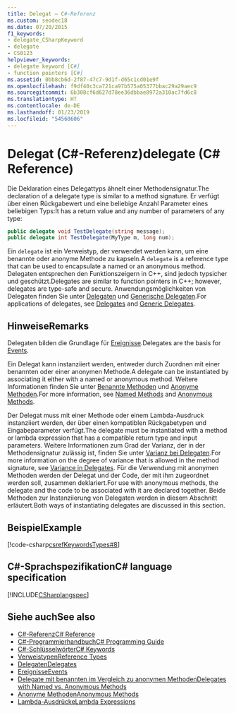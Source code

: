 ```yaml
---
title: Delegat – C#-Referenz
ms.custom: seodec18
ms.date: 07/20/2015
f1_keywords:
- delegate_CSharpKeyword
- delegate
- CS0123
helpviewer_keywords:
- delegate keyword [C#]
- function pointers [C#]
ms.assetid: 0bb8cb6d-2f87-47c7-9d1f-d65c1cd01e9f
ms.openlocfilehash: f9df40c3ca721ca97b575a05377bbac29a29aec9
ms.sourcegitcommit: 6b308cf6d627d78ee36dbbae8972a310ac7fd6c8
ms.translationtype: HT
ms.contentlocale: de-DE
ms.lasthandoff: 01/23/2019
ms.locfileid: "54560606"
---
```

# <a name="delegate-c-reference"></a><span data-ttu-id="31f3d-102">Delegat (C#-Referenz)</span><span class="sxs-lookup"><span data-stu-id="31f3d-102">delegate (C# Reference)</span></span>

<span data-ttu-id="31f3d-103">Die Deklaration eines Delegattyps ähnelt einer Methodensignatur.</span><span class="sxs-lookup"><span data-stu-id="31f3d-103">The declaration of a delegate type is similar to a method signature.</span></span> <span data-ttu-id="31f3d-104">Er verfügt über einen Rückgabewert und eine beliebige Anzahl Parameter eines beliebigen Typs:</span><span class="sxs-lookup"><span data-stu-id="31f3d-104">It has a return value and any number of parameters of any type:</span></span>

```csharp
public delegate void TestDelegate(string message);
public delegate int TestDelegate(MyType m, long num);
```

<span data-ttu-id="31f3d-105">Ein `delegate` ist ein Verweistyp, der verwendet werden kann, um eine benannte oder anonyme Methode zu kapseln.</span><span class="sxs-lookup"><span data-stu-id="31f3d-105">A `delegate` is a reference type that can be used to encapsulate a named or an anonymous method.</span></span> <span data-ttu-id="31f3d-106">Delegaten entsprechen den Funktionszeigern in C++, sind jedoch typsicher und geschützt.</span><span class="sxs-lookup"><span data-stu-id="31f3d-106">Delegates are similar to function pointers in C++; however, delegates are type-safe and secure.</span></span> <span data-ttu-id="31f3d-107">Anwendungsmöglichkeiten von Delegaten finden Sie unter [Delegaten](../../../csharp/programming-guide/delegates/index.md) und [Generische Delegaten](../../../csharp/programming-guide/generics/generic-delegates.md).</span><span class="sxs-lookup"><span data-stu-id="31f3d-107">For applications of delegates, see [Delegates](../../../csharp/programming-guide/delegates/index.md) and [Generic Delegates](../../../csharp/programming-guide/generics/generic-delegates.md).</span></span>

## <a name="remarks"></a><span data-ttu-id="31f3d-108">Hinweise</span><span class="sxs-lookup"><span data-stu-id="31f3d-108">Remarks</span></span>

<span data-ttu-id="31f3d-109">Delegaten bilden die Grundlage für [Ereignisse](../../../csharp/programming-guide/events/index.md).</span><span class="sxs-lookup"><span data-stu-id="31f3d-109">Delegates are the basis for [Events](../../../csharp/programming-guide/events/index.md).</span></span>

<span data-ttu-id="31f3d-110">Ein Delegat kann instanziiert werden, entweder durch Zuordnen mit einer benannten oder einer anonymen Methode.</span><span class="sxs-lookup"><span data-stu-id="31f3d-110">A delegate can be instantiated by associating it either with a named or anonymous method.</span></span> <span data-ttu-id="31f3d-111">Weitere Informationen finden Sie unter [Benannte Methoden](../../../csharp/programming-guide/delegates/delegates-with-named-vs-anonymous-methods.md) und [Anonyme Methoden](../../../csharp/programming-guide/statements-expressions-operators/anonymous-methods.md).</span><span class="sxs-lookup"><span data-stu-id="31f3d-111">For more information, see [Named Methods](../../../csharp/programming-guide/delegates/delegates-with-named-vs-anonymous-methods.md) and [Anonymous Methods](../../../csharp/programming-guide/statements-expressions-operators/anonymous-methods.md).</span></span>

<span data-ttu-id="31f3d-112">Der Delegat muss mit einer Methode oder einem Lambda-Ausdruck instanziiert werden, der über einen kompatiblen Rückgabetypen und Eingabeparameter verfügt.</span><span class="sxs-lookup"><span data-stu-id="31f3d-112">The delegate must be instantiated with a method or lambda expression that has a compatible return type and input parameters.</span></span> <span data-ttu-id="31f3d-113">Weitere Informationen zum Grad der Varianz, der in der Methodensignatur zulässig ist, finden Sie unter [Varianz bei Delegaten](../../programming-guide/concepts/covariance-contravariance/using-variance-in-delegates.md).</span><span class="sxs-lookup"><span data-stu-id="31f3d-113">For more information on the degree of variance that is allowed in the method signature, see [Variance in Delegates](../../programming-guide/concepts/covariance-contravariance/using-variance-in-delegates.md).</span></span> <span data-ttu-id="31f3d-114">Für die Verwendung mit anonymen Methoden werden der Delegat und der Code, der mit ihm zugeordnet werden soll, zusammen deklariert.</span><span class="sxs-lookup"><span data-stu-id="31f3d-114">For use with anonymous methods, the delegate and the code to be associated with it are declared together.</span></span> <span data-ttu-id="31f3d-115">Beide Methoden zur Instanziierung von Delegaten werden in diesem Abschnitt erläutert.</span><span class="sxs-lookup"><span data-stu-id="31f3d-115">Both ways of instantiating delegates are discussed in this section.</span></span>

## <a name="example"></a><span data-ttu-id="31f3d-116">Beispiel</span><span class="sxs-lookup"><span data-stu-id="31f3d-116">Example</span></span>

[!code-csharp[csrefKeywordsTypes#8](~/samples/snippets/csharp/VS_Snippets_VBCSharp/csrefKeywordsTypes/CS/keywordsTypes.cs#8)]

## <a name="c-language-specification"></a><span data-ttu-id="31f3d-117">C#-Sprachspezifikation</span><span class="sxs-lookup"><span data-stu-id="31f3d-117">C# language specification</span></span>

[!INCLUDE[CSharplangspec](~/includes/csharplangspec-md.md)]

## <a name="see-also"></a><span data-ttu-id="31f3d-118">Siehe auch</span><span class="sxs-lookup"><span data-stu-id="31f3d-118">See also</span></span>

- [<span data-ttu-id="31f3d-119">C#-Referenz</span><span class="sxs-lookup"><span data-stu-id="31f3d-119">C# Reference</span></span>](../../../csharp/language-reference/index.md)
- [<span data-ttu-id="31f3d-120">C#-Programmierhandbuch</span><span class="sxs-lookup"><span data-stu-id="31f3d-120">C# Programming Guide</span></span>](../../../csharp/programming-guide/index.md)
- [<span data-ttu-id="31f3d-121">C#-Schlüsselwörter</span><span class="sxs-lookup"><span data-stu-id="31f3d-121">C# Keywords</span></span>](../../../csharp/language-reference/keywords/index.md)
- [<span data-ttu-id="31f3d-122">Verweistypen</span><span class="sxs-lookup"><span data-stu-id="31f3d-122">Reference Types</span></span>](../../../csharp/language-reference/keywords/reference-types.md)
- [<span data-ttu-id="31f3d-123">Delegaten</span><span class="sxs-lookup"><span data-stu-id="31f3d-123">Delegates</span></span>](../../../csharp/programming-guide/delegates/index.md)
- [<span data-ttu-id="31f3d-124">Ereignisse</span><span class="sxs-lookup"><span data-stu-id="31f3d-124">Events</span></span>](../../../csharp/programming-guide/events/index.md)
- [<span data-ttu-id="31f3d-125">Delegate mit benannten im Vergleich zu anonymen Methoden</span><span class="sxs-lookup"><span data-stu-id="31f3d-125">Delegates with Named vs. Anonymous Methods</span></span>](../../../csharp/programming-guide/delegates/delegates-with-named-vs-anonymous-methods.md)
- [<span data-ttu-id="31f3d-126">Anonyme Methoden</span><span class="sxs-lookup"><span data-stu-id="31f3d-126">Anonymous Methods</span></span>](../../../csharp/programming-guide/statements-expressions-operators/anonymous-methods.md)
- [<span data-ttu-id="31f3d-127">Lambda-Ausdrücke</span><span class="sxs-lookup"><span data-stu-id="31f3d-127">Lambda Expressions</span></span>](../../../csharp/programming-guide/statements-expressions-operators/lambda-expressions.md)
